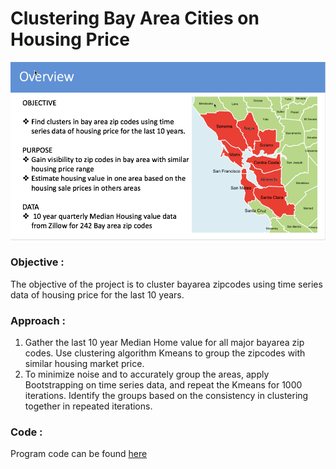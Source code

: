 # Clustering Bay Area Cities on Housing Price

![page1](/images/page1.png)
### Objective :
The objective of the project is to cluster bayarea zipcodes using time series data of housing price for the last 10 years. 

### Approach :
1. Gather the last 10 year Median Home value for all major bayarea zip codes. Use clustering algorithm Kmeans to group the zipcodes with similar housing market price.
2. To minimize noise and to accurately group the areas, apply Bootstrapping on time series data, and repeat the Kmeans for 1000 iterations. Identify the groups based on the consistency in clustering together in repeated iterations.


### Code :
Program code can be found [here](https://github.com/JagaRamesh/CapstoneProject/tree/master/Code)


